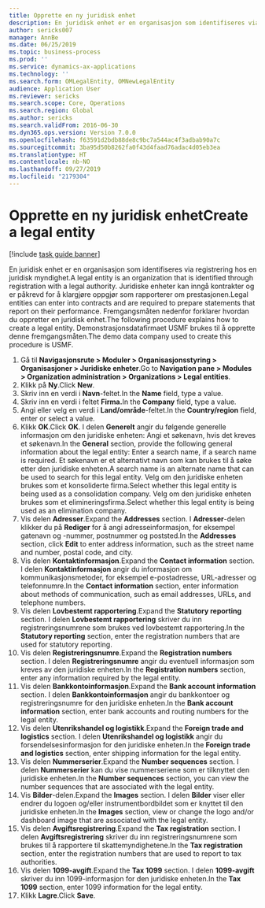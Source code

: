 ```yaml
---
title: Opprette en ny juridisk enhet
description: En juridisk enhet er en organisasjon som identifiseres via registrering hos en juridisk myndighet.
author: sericks007
manager: AnnBe
ms.date: 06/25/2019
ms.topic: business-process
ms.prod: ''
ms.service: dynamics-ax-applications
ms.technology: ''
ms.search.form: OMLegalEntity, OMNewLegalEntity
audience: Application User
ms.reviewer: sericks
ms.search.scope: Core, Operations
ms.search.region: Global
ms.author: sericks
ms.search.validFrom: 2016-06-30
ms.dyn365.ops.version: Version 7.0.0
ms.openlocfilehash: f63591d2bdb88de8c9bc7a544ac4f3adbab90a7c
ms.sourcegitcommit: 3ba95d50b8262fa0f43d4faad76adac4d05eb3ea
ms.translationtype: HT
ms.contentlocale: nb-NO
ms.lasthandoff: 09/27/2019
ms.locfileid: "2179304"
---
```

# <a name="create-a-legal-entity"></a><span data-ttu-id="42f87-103">Opprette en ny juridisk enhet</span><span class="sxs-lookup"><span data-stu-id="42f87-103">Create a legal entity</span></span>

[!include [task guide banner](../../includes/task-guide-banner.md)]

<span data-ttu-id="42f87-104">En juridisk enhet er en organisasjon som identifiseres via registrering hos en juridisk myndighet.</span><span class="sxs-lookup"><span data-stu-id="42f87-104">A legal entity is an organization that is identified through registration with a legal authority.</span></span> <span data-ttu-id="42f87-105">Juridiske enheter kan inngå kontrakter og er påkrevd for å klargjøre oppgjør som rapporterer om prestasjonen.</span><span class="sxs-lookup"><span data-stu-id="42f87-105">Legal entities can enter into contracts and are required to prepare statements that report on their performance.</span></span> <span data-ttu-id="42f87-106">Fremgangsmåten nedenfor forklarer hvordan du oppretter en juridisk enhet.</span><span class="sxs-lookup"><span data-stu-id="42f87-106">The following procedure explains how to create a legal entity.</span></span> <span data-ttu-id="42f87-107">Demonstrasjonsdatafirmaet USMF brukes til å opprette denne fremgangsmåten.</span><span class="sxs-lookup"><span data-stu-id="42f87-107">The demo data company used to create this procedure is USMF.</span></span>

1. <span data-ttu-id="42f87-108">Gå til **Navigasjonsrute > Moduler > Organisasjonsstyring > Organisasjoner > Juridiske enheter**.</span><span class="sxs-lookup"><span data-stu-id="42f87-108">Go to **Navigation pane > Modules > Organization administration > Organizations > Legal entities**.</span></span>
2. <span data-ttu-id="42f87-109">Klikk på **Ny**.</span><span class="sxs-lookup"><span data-stu-id="42f87-109">Click **New**.</span></span>
3. <span data-ttu-id="42f87-110">Skriv inn en verdi i **Navn**-feltet.</span><span class="sxs-lookup"><span data-stu-id="42f87-110">In the **Name** field, type a value.</span></span>
4. <span data-ttu-id="42f87-111">Skriv inn en verdi i feltet **Firma.**</span><span class="sxs-lookup"><span data-stu-id="42f87-111">In the **Company** field, type a value.</span></span>
5. <span data-ttu-id="42f87-112">Angi eller velg en verdi i **Land/område**-feltet.</span><span class="sxs-lookup"><span data-stu-id="42f87-112">In the **Country/region** field, enter or select a value.</span></span>
6. <span data-ttu-id="42f87-113">Klikk **OK**.</span><span class="sxs-lookup"><span data-stu-id="42f87-113">Click **OK**.</span></span> <span data-ttu-id="42f87-114">I delen **Generelt** angir du følgende generelle informasjon om den juridiske enheten: Angi et søkenavn, hvis det kreves et søkenavn.</span><span class="sxs-lookup"><span data-stu-id="42f87-114">In the **General** section, provide the following general information about the legal entity: Enter a search name, if a search name is required.</span></span> <span data-ttu-id="42f87-115">Et søkenavn er et alternativt navn som kan brukes til å søke etter den juridiske enheten.</span><span class="sxs-lookup"><span data-stu-id="42f87-115">A search name is an alternate name that can be used to search for this legal entity.</span></span> <span data-ttu-id="42f87-116">Velg om den juridiske enheten brukes som et konsoliderte firma.</span><span class="sxs-lookup"><span data-stu-id="42f87-116">Select whether this legal entity is being used as a consolidation company.</span></span> <span data-ttu-id="42f87-117">Velg om den juridiske enheten brukes som et elimineringsfirma.</span><span class="sxs-lookup"><span data-stu-id="42f87-117">Select whether this legal entity is being used as an elimination company.</span></span> 
7. <span data-ttu-id="42f87-118">Vis delen **Adresser**.</span><span class="sxs-lookup"><span data-stu-id="42f87-118">Expand the **Addresses** section.</span></span> <span data-ttu-id="42f87-119">I **Adresser**-delen klikker du på **Rediger** for å angi adresseinformasjon, for eksempel gatenavn og -nummer, postnummer og poststed.</span><span class="sxs-lookup"><span data-stu-id="42f87-119">In the **Addresses** section, click **Edit** to enter address information, such as the street name and number, postal code, and city.</span></span>
8. <span data-ttu-id="42f87-120">Vis delen **Kontaktinformasjon**.</span><span class="sxs-lookup"><span data-stu-id="42f87-120">Expand the **Contact information** section.</span></span> <span data-ttu-id="42f87-121">I delen **Kontaktinformasjon** angir du informasjon om kommunikasjonsmetoder, for eksempel e-postadresse, URL-adresser og telefonnumre.</span><span class="sxs-lookup"><span data-stu-id="42f87-121">In the **Contact information** section, enter information about methods of communication, such as email addresses, URLs, and telephone numbers.</span></span> 
9. <span data-ttu-id="42f87-122">Vis delen **Lovbestemt rapportering**.</span><span class="sxs-lookup"><span data-stu-id="42f87-122">Expand the **Statutory reporting** section.</span></span> <span data-ttu-id="42f87-123">I delen **Lovbestemt rapportering** skriver du inn registreringsnumrene som brukes ved lovbestemt rapportering.</span><span class="sxs-lookup"><span data-stu-id="42f87-123">In the **Statutory reporting** section, enter the registration numbers that are used for statutory reporting.</span></span>
10. <span data-ttu-id="42f87-124">Vis delen **Registreringsnumre**.</span><span class="sxs-lookup"><span data-stu-id="42f87-124">Expand the **Registration numbers** section.</span></span> <span data-ttu-id="42f87-125">I delen **Registreringsnumre** angir du eventuell informasjon som kreves av den juridiske enheten.</span><span class="sxs-lookup"><span data-stu-id="42f87-125">In the **Registration numbers** section, enter any information required by the legal entity.</span></span>  
11. <span data-ttu-id="42f87-126">Vis delen **Bankkontoinformasjon**.</span><span class="sxs-lookup"><span data-stu-id="42f87-126">Expand the **Bank account information** section.</span></span> <span data-ttu-id="42f87-127">I delen **Bankkontoinformasjon** angir du bankkontoer og registreringsnumre for den juridiske enheten.</span><span class="sxs-lookup"><span data-stu-id="42f87-127">In the **Bank account information** section, enter bank accounts and routing numbers for the legal entity.</span></span>
12. <span data-ttu-id="42f87-128">Vis delen **Utenrikshandel og logistikk**.</span><span class="sxs-lookup"><span data-stu-id="42f87-128">Expand the **Foreign trade and logistics** section.</span></span> <span data-ttu-id="42f87-129">I delen **Utenrikshandel og logistikk** angir du forsendelsesinformasjon for den juridiske enheten.</span><span class="sxs-lookup"><span data-stu-id="42f87-129">In the **Foreign trade and logistics** section, enter shipping information for the legal entity.</span></span>  
13. <span data-ttu-id="42f87-130">Vis delen **Nummerserier**.</span><span class="sxs-lookup"><span data-stu-id="42f87-130">Expand the **Number sequences** section.</span></span> <span data-ttu-id="42f87-131">I delen **Nummerserier** kan du vise nummerseriene som er tilknyttet den juridiske enheten.</span><span class="sxs-lookup"><span data-stu-id="42f87-131">In the **Number sequences** section, you can view the number sequences that are associated with the legal entity.</span></span>  
14. <span data-ttu-id="42f87-132">Vis **Bilder**-delen.</span><span class="sxs-lookup"><span data-stu-id="42f87-132">Expand the **Images** section.</span></span> <span data-ttu-id="42f87-133">I delen **Bilder** viser eller endrer du logoen og/eller instrumentbordbildet som er knyttet til den juridiske enheten.</span><span class="sxs-lookup"><span data-stu-id="42f87-133">In the **Images** section, view or change the logo and/or dashboard image that are associated with the legal entity.</span></span>  
15. <span data-ttu-id="42f87-134">Vis delen **Avgiftsregistrering**.</span><span class="sxs-lookup"><span data-stu-id="42f87-134">Expand the **Tax registration** section.</span></span> <span data-ttu-id="42f87-135">I delen **Avgiftsregistrering** skriver du inn registreringsnumrene som brukes til å rapportere til skattemyndighetene.</span><span class="sxs-lookup"><span data-stu-id="42f87-135">In the **Tax registration** section, enter the registration numbers that are used to report to tax authorities.</span></span>
16. <span data-ttu-id="42f87-136">Vis delen **1099-avgift**.</span><span class="sxs-lookup"><span data-stu-id="42f87-136">Expand the **Tax 1099** section.</span></span> <span data-ttu-id="42f87-137">I delen **1099-avgift** skriver du inn 1099-informasjon for den juridiske enheten.</span><span class="sxs-lookup"><span data-stu-id="42f87-137">In the **Tax 1099** section, enter 1099 information for the legal entity.</span></span>  
17. <span data-ttu-id="42f87-138">Klikk **Lagre**.</span><span class="sxs-lookup"><span data-stu-id="42f87-138">Click **Save**.</span></span>
